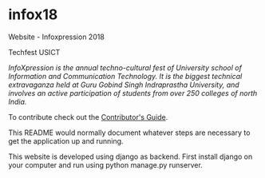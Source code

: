 # infox18
Website - Infoxpression 2018

Techfest USICT

_InfoXpression is the annual techno-cultural fest of University school of Information and Communication Technology. It is the biggest technical extravaganza held at Guru Gobind Singh Indraprastha University, and involves an active participation of students from over 250 colleges of north India._

To contribute check out the [Contributor's Guide][COGG]. 

[COGG]: /contribution-guide.md

This README would normally document whatever steps are necessary to get the application up and running.

This website is developed using django as backend. First install django on your computer and run using python manage.py runserver. 

